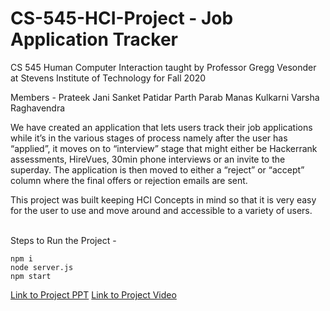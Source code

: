 # CS-545-HCI-Project - Job Application Tracker

CS 545 Human Computer Interaction taught by Professor Gregg Vesonder at Stevens Institute of Technology for Fall 2020

Members -
Prateek Jani 
Sanket Patidar
Parth Parab
Manas Kulkarni
Varsha Raghavendra

We have created an application that lets users track their job applications while it’s in the various stages of process namely after the user has “applied”, it moves on to “interview” stage that might either be Hackerrank assessments, HireVues, 30min phone interviews or an invite to the superday. The application is then moved to either a “reject” or “accept” column where the final offers or rejection emails are sent. 

This project was built keeping HCI Concepts in mind so that it is very easy for the user to use and move around and accessible to a variety of users.

<br>
Steps to Run the Project - 

```
npm i
node server.js
npm start
```

[Link to Project PPT](https://github.com/parthxparab/CS-545-Project/blob/master/Job%20Tracker%20Application.pptx)
[Link to Project Video](https://youtu.be/Aers2uUb62A)
